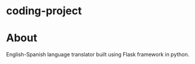 # coding-project
# About
English-Spanish language translator built using Flask framework in python.
